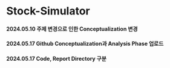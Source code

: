 # Stock-Simulator  
#### 2024.05.10 주제 변경으로 인한 Conceptualization 변경
#### 2024.05.17 Github Conceptualization과 Analysis Phase 업로드
#### 2024.05.17 Code, Report Directory 구분  

